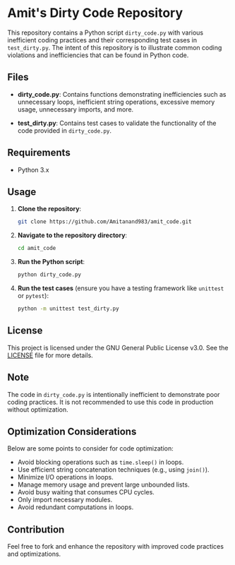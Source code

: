 # Amit's Dirty Code Repository

This repository contains a Python script `dirty_code.py` with various inefficient coding practices and their corresponding test cases in `test_dirty.py`. The intent of this repository is to illustrate common coding violations and inefficiencies that can be found in Python code.

## Files

- **dirty_code.py**: Contains functions demonstrating inefficiencies such as unnecessary loops, inefficient string operations, excessive memory usage, unnecessary imports, and more.

- **test_dirty.py**: Contains test cases to validate the functionality of the code provided in `dirty_code.py`.

## Requirements

- Python 3.x

## Usage

1. **Clone the repository**:
   ```bash
   git clone https://github.com/Amitanand983/amit_code.git
   ```

2. **Navigate to the repository directory**:
   ```bash
   cd amit_code
   ```

3. **Run the Python script**:
   ```bash
   python dirty_code.py
   ```

4. **Run the test cases** (ensure you have a testing framework like `unittest` or `pytest`):
   ```bash
   python -m unittest test_dirty.py
   ```

## License

This project is licensed under the GNU General Public License v3.0. See the [LICENSE](https://github.com/Amitanand983/amit_code/blob/main/LICENSE) file for more details.

## Note

The code in `dirty_code.py` is intentionally inefficient to demonstrate poor coding practices. It is not recommended to use this code in production without optimization.

## Optimization Considerations

Below are some points to consider for code optimization:

- Avoid blocking operations such as `time.sleep()` in loops.
- Use efficient string concatenation techniques (e.g., using `join()`).
- Minimize I/O operations in loops.
- Manage memory usage and prevent large unbounded lists.
- Avoid busy waiting that consumes CPU cycles.
- Only import necessary modules.
- Avoid redundant computations in loops.

## Contribution

Feel free to fork and enhance the repository with improved code practices and optimizations.
